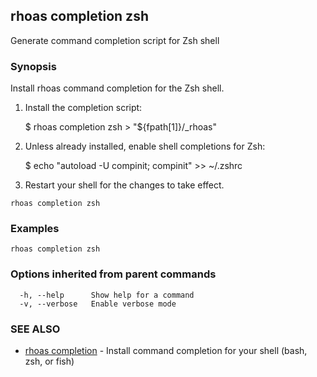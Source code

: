 ## rhoas completion zsh

Generate command completion script for Zsh shell

### Synopsis

Install rhoas command completion  for the Zsh shell.

1. Install the completion script:

   $ rhoas completion zsh > "${fpath[1]}/_rhoas"

2. Unless already installed, enable shell completions for Zsh:

   $ echo "autoload -U compinit; compinit" >> ~/.zshrc

3. Restart your shell for the changes to take effect.


```
rhoas completion zsh
```

### Examples

```
rhoas completion zsh

```

### Options inherited from parent commands

```
  -h, --help      Show help for a command
  -v, --verbose   Enable verbose mode
```

### SEE ALSO

* [rhoas completion](rhoas_completion.md)	 - Install command completion for your shell (bash, zsh, or fish)

